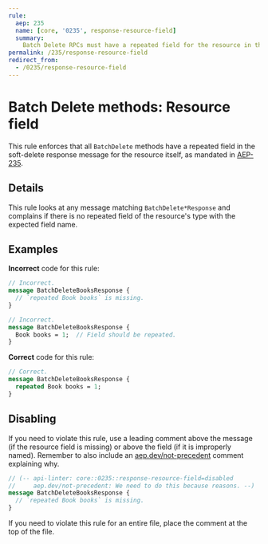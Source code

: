 ```yaml
---
rule:
  aep: 235
  name: [core, '0235', response-resource-field]
  summary:
    Batch Delete RPCs must have a repeated field for the resource in the response.
permalink: /235/response-resource-field
redirect_from:
  - /0235/response-resource-field
---
```


# Batch Delete methods: Resource field

This rule enforces that all `BatchDelete` methods have a repeated field in the
soft-delete response message for the resource itself, as mandated in
[AEP-235][].

## Details

This rule looks at any message matching `BatchDelete*Response` and complains if
there is no repeated field of the resource's type with the expected field name.

## Examples

**Incorrect** code for this rule:

```proto
// Incorrect.
message BatchDeleteBooksResponse {
  // `repeated Book books` is missing.
}
```

```proto
// Incorrect.
message BatchDeleteBooksResponse {
  Book books = 1;  // Field should be repeated.
}
```

**Correct** code for this rule:

```proto
// Correct.
message BatchDeleteBooksResponse {
  repeated Book books = 1;
}
```

## Disabling

If you need to violate this rule, use a leading comment above the message (if
the resource field is missing) or above the field (if it is improperly named).
Remember to also include an [aep.dev/not-precedent][] comment explaining why.

```proto
// (-- api-linter: core::0235::response-resource-field=disabled
//     aep.dev/not-precedent: We need to do this because reasons. --)
message BatchDeleteBooksResponse {
  // `repeated Book books` is missing.
}
```

If you need to violate this rule for an entire file, place the comment at the
top of the file.

[aep-235]: https://aep.dev/235
[aep.dev/not-precedent]: https://aep.dev/not-precedent
